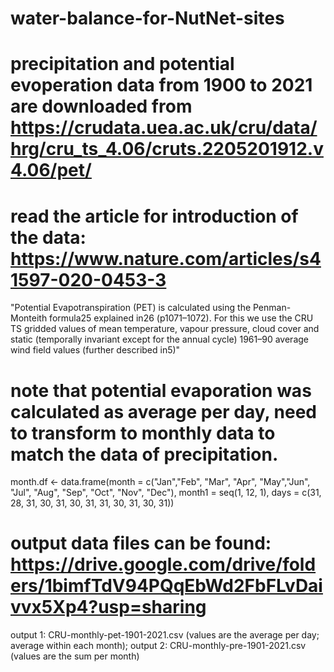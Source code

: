 # water-balance-for-NutNet-sites

# precipitation and potential evoperation data from 1900 to 2021 are downloaded from https://crudata.uea.ac.uk/cru/data/hrg/cru_ts_4.06/cruts.2205201912.v4.06/pet/
# read the article for introduction of the data: https://www.nature.com/articles/s41597-020-0453-3
 "Potential Evapotranspiration (PET) is calculated using the Penman-Monteith formula25 explained in26 (p1071–1072). For this we use the CRU TS gridded values of mean temperature, vapour pressure, cloud cover and static (temporally invariant except for the annual cycle) 1961–90 average wind field values (further described in5)"

# note that potential evaporation was calculated as average per day, need to transform to monthly data to match the data of precipitation. 
month.df <- data.frame(month = c("Jan","Feb", "Mar", "Apr", "May","Jun", "Jul", "Aug", "Sep", "Oct", "Nov", "Dec"),
                       month1 = seq(1, 12, 1),
                       days = c(31, 28, 31, 30, 31, 30, 31, 31, 30, 31, 30, 31))

# output data files can be found: https://drive.google.com/drive/folders/1bimfTdV94PQqEbWd2FbFLvDaivvx5Xp4?usp=sharing
output 1: CRU-monthly-pet-1901-2021.csv (values are the average per day; average within each month);
output 2: CRU-monthly-pre-1901-2021.csv (values are the sum per month)
